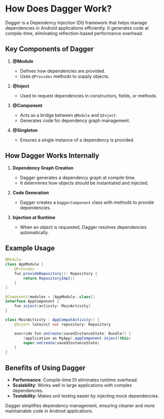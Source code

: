 # How Does Dagger Work?

Dagger is a Dependency Injection (DI) framework that helps manage dependencies in Android applications efficiently. It generates code at compile-time, eliminating reflection-based performance overhead.

## Key Components of Dagger

1. **@Module**  
   - Defines how dependencies are provided.
   - Uses `@Provides` methods to supply objects.

2. **@Inject**  
   - Used to request dependencies in constructors, fields, or methods.

3. **@Component**  
   - Acts as a bridge between `@Module` and `@Inject`.
   - Generates code for dependency graph management.

4. **@Singleton**  
   - Ensures a single instance of a dependency is provided.

## How Dagger Works Internally

1. **Dependency Graph Creation**  
   - Dagger generates a dependency graph at compile time.
   - It determines how objects should be instantiated and injected.

2. **Code Generation**  
   - Dagger creates a `DaggerComponent` class with methods to provide dependencies.

3. **Injection at Runtime**  
   - When an object is requested, Dagger resolves dependencies automatically.

## Example Usage

```java
@Module
class AppModule {
    @Provides
    fun provideRepository(): Repository {
        return RepositoryImpl()
    }
}

@Component(modules = [AppModule::class])
interface AppComponent {
    fun inject(activity: MainActivity)
}

class MainActivity : AppCompatActivity() {
    @Inject lateinit var repository: Repository

    override fun onCreate(savedInstanceState: Bundle?) {
        (application as MyApp).appComponent.inject(this)
        super.onCreate(savedInstanceState)
    }
}
```

## Benefits of Using Dagger

- **Performance**: Compile-time DI eliminates runtime overhead.
- **Scalability**: Works well in large applications with complex dependencies.
- **Testability**: Makes unit testing easier by injecting mock dependencies.

Dagger simplifies dependency management, ensuring cleaner and more maintainable code in Android applications.
